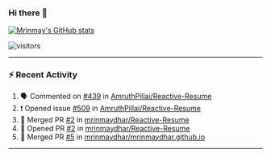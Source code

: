 ### Hi there 👋
[![Mrinmay's GitHub stats](https://github-readme-stats.vercel.app/api?username=mrinmaydhar&count_private=true&show_icons=true&theme=radical)](https://github.com/anuraghazra/github-readme-stats)

![visitors](https://visitor-badge.glitch.me/badge?page_id=mrinmaydhar.mrinmaydhar)

---

### :zap: Recent Activity

<!--START_SECTION:activity-->
1. 🗣 Commented on [#439](https://github.com/AmruthPillai/Reactive-Resume/issues/439) in [AmruthPillai/Reactive-Resume](https://github.com/AmruthPillai/Reactive-Resume)
2. ❗️ Opened issue [#509](https://github.com/AmruthPillai/Reactive-Resume/issues/509) in [AmruthPillai/Reactive-Resume](https://github.com/AmruthPillai/Reactive-Resume)
3. 🎉 Merged PR [#2](https://github.com/mrinmaydhar/Reactive-Resume/pull/2) in [mrinmaydhar/Reactive-Resume](https://github.com/mrinmaydhar/Reactive-Resume)
4. 💪 Opened PR [#2](https://github.com/mrinmaydhar/Reactive-Resume/pull/2) in [mrinmaydhar/Reactive-Resume](https://github.com/mrinmaydhar/Reactive-Resume)
5. 🎉 Merged PR [#5](https://github.com/mrinmaydhar/mrinmaydhar.github.io/pull/5) in [mrinmaydhar/mrinmaydhar.github.io](https://github.com/mrinmaydhar/mrinmaydhar.github.io)
<!--END_SECTION:activity-->

---

<!--
**mrinmaydhar/mrinmaydhar** is a ✨ _special_ ✨ repository because its `README.md` (this file) appears on your GitHub profile.

Here are some ideas to get you started:

- 🔭 I’m currently working on ...
- 🌱 I’m currently learning ...
- 👯 I’m looking to collaborate on ...
- 🤔 I’m looking for help with ...
- 💬 Ask me about ...
- 📫 How to reach me: ...
- 😄 Pronouns: ...
- ⚡ Fun fact: ...
-->
